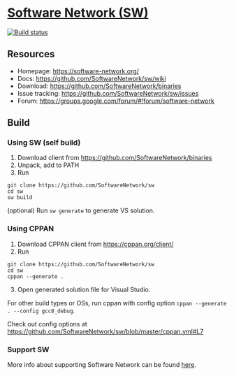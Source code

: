 # [Software Network (SW)](https://software-network.org/)

[![Build status](https://ci.appveyor.com/api/projects/status/3mf8eall4lf764sk/branch/master?svg=true)](https://ci.appveyor.com/project/egorpugin/sw/branch/master)

## Resources

- Homepage: https://software-network.org/
- Docs: https://github.com/SoftwareNetwork/sw/wiki
- Download: https://github.com/SoftwareNetwork/binaries
- Issue tracking: https://github.com/SoftwareNetwork/sw/issues
- Forum: https://groups.google.com/forum/#!forum/software-network

## Build

### Using SW (self build)

1. Download client from https://github.com/SoftwareNetwork/binaries
2. Unpack, add to PATH
3. Run
```
git clone https://github.com/SoftwareNetwork/sw
cd sw
sw build
```

(optional) Run `sw generate` to generate VS solution.

### Using CPPAN

1. Download CPPAN client from https://cppan.org/client/
2. Run 
```
git clone https://github.com/SoftwareNetwork/sw
cd sw
cppan --generate .
```
3. Open generated solution file for Visual Studio.

For other build types or OSs, run cppan with config option `cppan --generate . --config gcc8_debug`.

Check out config options at https://github.com/SoftwareNetwork/sw/blob/master/cppan.yml#L7

### Support SW

More info about supporting Software Network can be found [here](https://github.com/SoftwareNetwork/sw/blob/master/doc/support.md).
